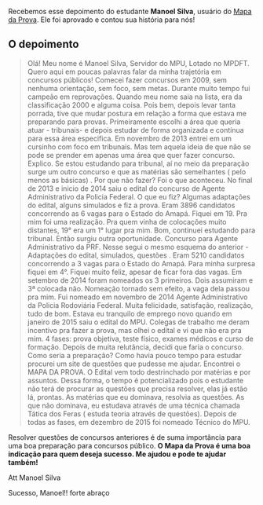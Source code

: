 Recebemos esse depoimento do estudante **Manoel Silva**, usuário do [Mapa da Prova](http://mapadaprova.com.br). Ele foi aprovado e contou sua história para nós!


## O depoimento
>Olá! Meu nome é Manoel Silva, Servidor do MPU, Lotado no MPDFT.
>Quero aqui em poucas palavras falar da minha trajetória em concursos públicos!
>Comecei fazer concursos em 2009, sem nenhuma orientação, sem foco, sem metas. Durante muito tempo fui campeão em reprovações. Quando meu nome saia na lista, era da classificação 2000 e alguma coisa.
Pois bem, depois levar tanta porrada, tive que mudar postura em relação a forma que estava me preparando para provas.
>Primeiramente escolhi a área que queria atuar - tribunais- e depois estudar de forma organizada e contínua para essa área especifica.
Em novembro de 2013 entrei em um cursinho com foco em tribunais. Mas tem aquela ideia de que não se pode se prender em apenas uma área que quer fazer concurso. Explico. Se estou estudando para tribunal, aí no meio da preparação surge um outro concurso e que as matérias são semelhantes ( pelo menos as básicas) . Por que não fazer? Foi o que aconteceu. No final de 2013 e inicio de 2014 saiu o edital do concurso de Agente Administrativo da Policia Federal. O que eu fiz? Algumas adaptações do edital, alguns simulados  e fiz a prova. Eram 3896 candidatos concorrendo as 6 vagas para o Estado do Amapá. Fiquei em 19. Pra mim foi uma realização. Pra quem vinha de colocações muito distantes, 19° era um 1° lugar pra mim.
Bom, continuei estudando para tribunal. Então surgiu outra oportunidade. Concurso para Agente Administrativo da PRF. Nesse segui o mesmo esquema do anterior - Adaptações do edital, simulados, questões . Eram 5210 candidatos concorrendo a 3 vagas para o Estado do Amapá. Para minha surpresa fiquei em 4°. Fiquei muito feliz, apesar de ficar fora das vagas. Em setembro de 2014 foram nomeados os 3 primeiros. Dois assumiram e  3ª colocada não. Nomeação tornado sem efeito,  a vaga dela passou pra mim. Fui nomeado em novembro de 2014 Agente Administrativo da Policia Rodoviária Federal. Muita felicidade, satisfação, realização, tudo de bom.
>Estava eu tranquilo de emprego novo quando em janeiro de 2015 saiu o edital do MPU. Colegas de trabalho me deram incentivo pra fazer a prova, mas olhei o edital e vi que não era pra mim. 4 fases: prova objetiva, teste físico, exames médicos e curso de formação. Depois de muita relutância, decidi que faria o concurso. Como seria a preparação? Como  havia pouco tempo para estudar procurei um site de questões que pudesse me ajudar. Encontrei o MAPA DA PROVA. O Edital vem todo destrinchado por matérias e por assuntos. Dessa forma, o tempo é potencializado pois o estudante não terá de procurar as questões que precisa resolver, elas já estão lá, prontas. As matérias que eu dominava, resolvia as questões. As que não dominava, eu estudava através de uma técnica chamada Tática dos Feras ( estuda teoria através de questões).
>Depois de todas as fases, em dezembro de 2015 foi nomeado Técnico do MPU.
>
Resolver questões de concursos anteriores  é de suma importância para uma boa preparação para concursos público. **O Mapa da Prova é uma boa indicação para quem deseja sucesso. Me ajudou e pode te ajudar também!**
>
Att
Manoel Silva

Sucesso, Manoel!!
forte abraço
